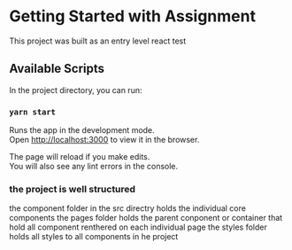 # Getting Started with Assignment

This project was built as an entry level react test

## Available Scripts

In the project directory, you can run:

### `yarn start`

Runs the app in the development mode.\
Open [http://localhost:3000](http://localhost:3000) to view it in the browser.

The page will reload if you make edits.\
You will also see any lint errors in the console.

### the project is well structured

the component folder in the src directry holds the individual core components
the pages folder holds the parent conponent or container that hold all component renthered on each individual page
the styles folder holds all styles to all components in he project